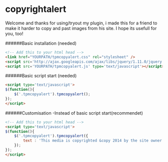 copyrightalert
============

Welcome and thanks for using/tryout my plugin, i made this for a friend to make it harder to copy and past images from his site.
I hope its usefull for you, too!

######Basic installation (needed)
```html
<!-- Add this to your html head -->
<link href="YOURPATH/tpmcopyalert.css" rel="stylesheet" />
<script src='http://ajax.googleapis.com/ajax/libs/jquery/1.11.0/jquery.min.js' type='text/javascript'></script><!-- You only need Jquery running once per page. -->
<script src='YOURPATH/tpmcopyalert.js' type='text/javascript'></script>
```

######Basic script start (needed)
```html
<script type='text/javascript'>
$(function(){
	$('.tpmcopyalert').tpmcopyalert();
});
</script>
```

######Customisation -Instead of basic script start(recommendet)
```html
<!-- Add this to your html head -->
<script type='text/javascript'>
$(function(){
	$('.tpmcopyalert').tpmcopyalert({
        text : 'This media is copyrighted &copy 2014 by the site owner. All rights reserved.', //custom text goes here
    });
});
</script>
```
